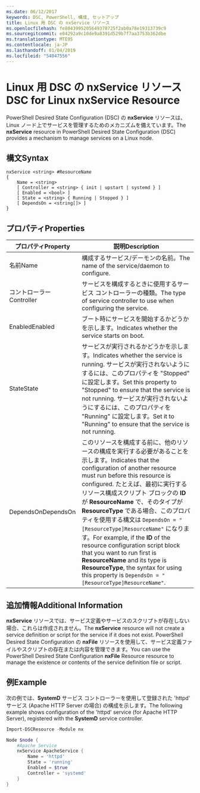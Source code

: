 ```yaml
---
ms.date: 06/12/2017
keywords: DSC, PowerShell, 構成, セットアップ
title: Linux 用 DSC の nxService リソース
ms.openlocfilehash: fe8043995205649378725f2ab0a78e19313739c9
ms.sourcegitcommit: e04292a9c10de9a8391d529b7f7aa3753b362dbe
ms.translationtype: MTE95
ms.contentlocale: ja-JP
ms.lasthandoff: 01/04/2019
ms.locfileid: "54047556"
---
```

# <a name="dsc-for-linux-nxservice-resource"></a><span data-ttu-id="46c26-103">Linux 用 DSC の nxService リソース</span><span class="sxs-lookup"><span data-stu-id="46c26-103">DSC for Linux nxService Resource</span></span>

<span data-ttu-id="46c26-104">PowerShell Desired State Configuration (DSC) の **nxService** リソースは、Linux ノード上でサービスを管理するためのメカニズムを備えています。</span><span class="sxs-lookup"><span data-stu-id="46c26-104">The **nxService** resource in PowerShell Desired State Configuration (DSC) provides a mechanism to manage services on a Linux node.</span></span>

## <a name="syntax"></a><span data-ttu-id="46c26-105">構文</span><span class="sxs-lookup"><span data-stu-id="46c26-105">Syntax</span></span>

```
nxService <string> #ResourceName
{
    Name = <string>
    [ Controller = <string> { init | upstart | systemd } ]
    [ Enabled = <bool> ]
    [ State = <string> { Running | Stopped } ]
    [ DependsOn = <string[]> ]
}
```

## <a name="properties"></a><span data-ttu-id="46c26-106">プロパティ</span><span class="sxs-lookup"><span data-stu-id="46c26-106">Properties</span></span>

| <span data-ttu-id="46c26-107">プロパティ</span><span class="sxs-lookup"><span data-stu-id="46c26-107">Property</span></span> | <span data-ttu-id="46c26-108">説明</span><span class="sxs-lookup"><span data-stu-id="46c26-108">Description</span></span> |
|---|---|
| <span data-ttu-id="46c26-109">名前</span><span class="sxs-lookup"><span data-stu-id="46c26-109">Name</span></span>| <span data-ttu-id="46c26-110">構成するサービス/デーモンの名前。</span><span class="sxs-lookup"><span data-stu-id="46c26-110">The name of the service/daemon to configure.</span></span>|
| <span data-ttu-id="46c26-111">コントローラー</span><span class="sxs-lookup"><span data-stu-id="46c26-111">Controller</span></span>| <span data-ttu-id="46c26-112">サービスを構成するときに使用するサービス コントローラーの種類。</span><span class="sxs-lookup"><span data-stu-id="46c26-112">The type of service controller to use when configuring the service.</span></span>|
| <span data-ttu-id="46c26-113">Enabled</span><span class="sxs-lookup"><span data-stu-id="46c26-113">Enabled</span></span>| <span data-ttu-id="46c26-114">ブート時にサービスを開始するかどうかを示します。</span><span class="sxs-lookup"><span data-stu-id="46c26-114">Indicates whether the service starts on boot.</span></span>|
| <span data-ttu-id="46c26-115">State</span><span class="sxs-lookup"><span data-stu-id="46c26-115">State</span></span>| <span data-ttu-id="46c26-116">サービスが実行されるかどうかを示します。</span><span class="sxs-lookup"><span data-stu-id="46c26-116">Indicates whether the service is running.</span></span> <span data-ttu-id="46c26-117">サービスが実行されないようにするには、このプロパティを "Stopped" に設定します。</span><span class="sxs-lookup"><span data-stu-id="46c26-117">Set this property to "Stopped" to ensure that the service is not running.</span></span> <span data-ttu-id="46c26-118">サービスが実行されないようにするには、このプロパティを "Running" に設定します。</span><span class="sxs-lookup"><span data-stu-id="46c26-118">Set it to "Running" to ensure that the service is not running.</span></span>|
| <span data-ttu-id="46c26-119">DependsOn</span><span class="sxs-lookup"><span data-stu-id="46c26-119">DependsOn</span></span> | <span data-ttu-id="46c26-120">このリソースを構成する前に、他のリソースの構成を実行する必要があることを示します。</span><span class="sxs-lookup"><span data-stu-id="46c26-120">Indicates that the configuration of another resource must run before this resource is configured.</span></span> <span data-ttu-id="46c26-121">たとえば、最初に実行するリソース構成スクリプト ブロックの **ID** が **ResourceName** で、そのタイプが **ResourceType** である場合、このプロパティを使用する構文は `DependsOn = "[ResourceType]ResourceName"` になります。</span><span class="sxs-lookup"><span data-stu-id="46c26-121">For example, if the **ID** of the resource configuration script block that you want to run first is **ResourceName** and its type is **ResourceType**, the syntax for using this property is `DependsOn = "[ResourceType]ResourceName"`.</span></span>|

## <a name="additional-information"></a><span data-ttu-id="46c26-122">追加情報</span><span class="sxs-lookup"><span data-stu-id="46c26-122">Additional Information</span></span>

<span data-ttu-id="46c26-123">**nxService** リソースでは、サービス定義やサービスのスクリプトが存在しない場合、これらは作成されません。</span><span class="sxs-lookup"><span data-stu-id="46c26-123">The **nxService** resource will not create a service definition or script for the service if it does not exist.</span></span> <span data-ttu-id="46c26-124">PowerShell Desired State Configuration の **nxFile** リソースを使用して、サービス定義ファイルやスクリプトの存在または内容を管理できます。</span><span class="sxs-lookup"><span data-stu-id="46c26-124">You can use the PowerShell Desired State Configuration **nxFile** Resource resource to manage the existence or contents of the service definition file or script.</span></span>

## <a name="example"></a><span data-ttu-id="46c26-125">例</span><span class="sxs-lookup"><span data-stu-id="46c26-125">Example</span></span>

<span data-ttu-id="46c26-126">次の例では、**SystemD** サービス コントローラーを使用して登録された 'httpd' サービス (Apache HTTP Server の場合) の構成を示します。</span><span class="sxs-lookup"><span data-stu-id="46c26-126">The following example shows configuration of the 'httpd' service (for Apache HTTP Server), registered with the **SystemD** service controller.</span></span>

```powershell
Import-DSCResource -Module nx

Node $node {
    #Apache Service
    nxService ApacheService {
        Name = 'httpd'
        State = 'running'
        Enabled = $true
        Controller = 'systemd'
    }
}
```